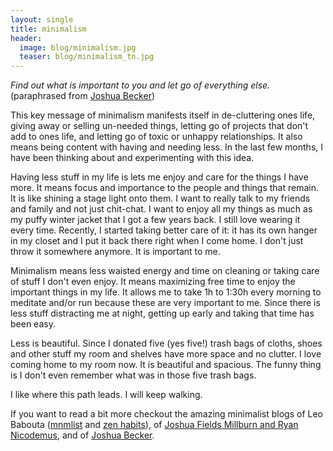 ```yaml
---
layout: single
title: minimalism
header:
  image: blog/minimalism.jpg
  teaser: blog/minimalism_tn.jpg
---
```


*Find out what is important to you and let go of everything else.*
(paraphrased from [Joshua Becker](http://www.becomingminimalist.com/becoming-minimalist-start-here/))

This key message of minimalism manifests itself in de-cluttering ones
life, giving away or selling un-needed things, letting go of projects
that don't add to ones life, and letting go of toxic or unhappy
relationships. It also means being content with having and needing
less.  In the last few months, I have been thinking about and
experimenting with this idea.

Having less stuff in my life is lets me enjoy and care for the things I
have more. It means focus and importance to the people and things that
remain. It is like shining a stage light onto them. 
I want to really talk to my friends and family and not just chit-chat.
I want to enjoy all my things as much as my puffy winter jacket that I
got a few years back. I still love wearing it every time. Recently, I
started taking better care of it: it has its own hanger in my closet
and I put it back there right when I come home. I don't just throw it
somewhere anymore. It is important to me.

Minimalism means less waisted energy and time on cleaning or taking
care of stuff I don't even enjoy. It means maximizing free time to enjoy
the important things in my life. It allows me to take 1h to 1:30h
every morning to meditate and/or run because these are very important
to me. Since there is less stuff distracting me at night, getting up
early and taking that time has been easy.

Less is beautiful. Since I donated five (yes five!) trash bags of
cloths, shoes and other stuff my room and shelves have more space and
no clutter. I love coming home to my room now. It is beautiful and
spacious.  The funny thing is I don't even remember what was in those
five trash bags.

I like where this path leads. I will keep walking.

If you want to read a bit more checkout the amazing minimalist blogs of
Leo Babouta ([mnmlist](http://mnmlist.com/archive/) and [zen
habits](https://zenhabits.net/)), of [Joshua Fields Millburn and
Ryan Nicodemus](http://www.theminimalists.com/), and of [Joshua
Becker](http://www.becomingminimalist.com/becoming-minimalist-start-here/).
